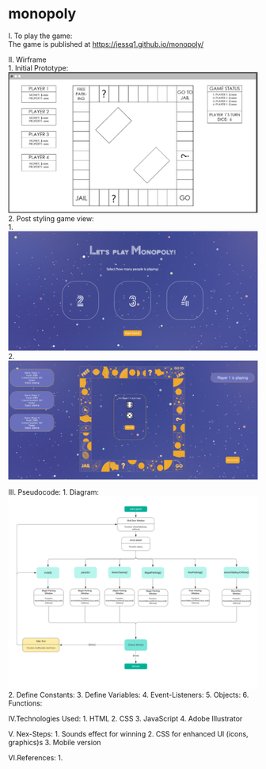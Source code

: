 # monopoly
I. To play the game:<br>
    The game is published at https://jessq1.github.io/monopoly/<br>

II. Wirframe<br>
    1. Initial Prototype:<img src="./asset/MONOPOLY-Wireframe.png" alt="Prototype" /><br>
    2. Post styling game view:<br>
       1. <img src="./asset/game-home-page.png" alt="home page" />
       2. <img src="./asset/game-page.png" alt="home page" />

III. Pseudocode:
    1. Diagram: <img src="./asset/function-diagram.svg" alt="diagram" />
    2. Define Constants: 
    3. Define Variables:
    4. Event-Listeners:
    5. Objects:
    6. Functions:

IV.Technologies Used:
    1. HTML
    2. CSS
    3. JavaScript
    4. Adobe Illustrator

V. Nex-Steps:
    1. Sounds effect for winning
    2. CSS for enhanced UI (icons, graphics)s
    3. Mobile version

VI.References:
    1. 